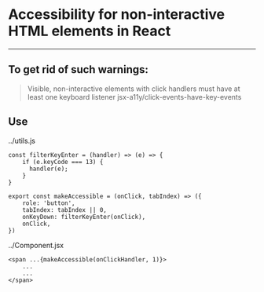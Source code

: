 # Accessibility for non-interactive HTML elements in React

---

## To get rid of such warnings:

> Visible, non-interactive elements with click handlers must have at least one keyboard listener jsx-a11y/click-events-have-key-events

## Use

../utils.js

```
const filterKeyEnter = (handler) => (e) => {
    if (e.keyCode === 13) {
      handler(e);
    }
}

export const makeAccessible = (onClick, tabIndex) => ({
    role: 'button',
    tabIndex: tabIndex || 0,
    onKeyDown: filterKeyEnter(onClick),
    onClick,
})
```

../Component.jsx

```
<span ...{makeAccessible(onClickHandler, 1)}>
    ...
    ...
</span>
```
